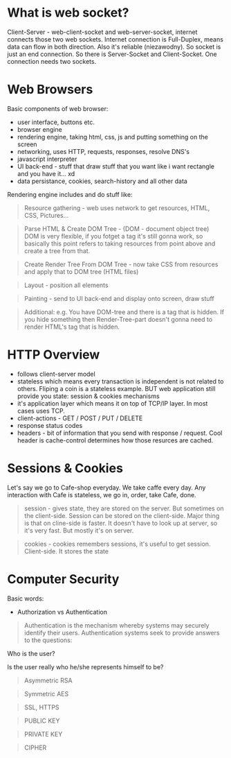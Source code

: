 # What is web socket? 

Client-Server - web-client-socket and web-server-socket, internet connects those two web sockets. Internet connection is Full-Duplex, means data can flow in both direction. Also it's reliable (niezawodny). So socket is just an end connection. So there is Server-Socket and Client-Socket. One connection needs two sockets.

# Web Browsers

Basic components of web browser:
- user interface, buttons etc.
- browser engine
- rendering engine, taking html, css, js and putting something on the screen
- networking, uses HTTP, requests, responses, resolve DNS's
- javascript interpreter
- UI back-end - stuff that draw stuff that you want like i want rectangle and you have it... xd
- data persistance, cookies, search-history and all other data


Rendering engine includes and do stuff like:


> Resource gathering - web uses network to get resources, HTML, CSS, Pictures... 

> Parse HTML & Create DOM Tree - (DOM - document object tree) DOM is very flexible, if you fotget a tag it's still gonna work, so basically this point refers to taking resources from point above and create a tree from that. 

> Create Render Tree From DOM Tree - now take CSS from resources and apply that to DOM tree (HTML files)

> Layout - position all elements

> Painting - send to UI back-end and display onto screen, draw stuff

> Additional: 
e.g. You have DOM-tree and there is a tag that is hidden. If you hide something then Render-Tree-part doesn't gonna need to render HTML's tag that is hidden. 


# HTTP Overview

- follows client-server model
- stateless which means every transaction is independent is not related to others. Fliping a coin is a stateless example. BUT web application still provide you state: session & cookies mechanisms
- it's application layer which means it on top of TCP/IP layer. In most cases uses TCP. 
- client-actions - GET / POST / PUT / DELETE 
- response status codes
- headers - bit of information that you send with response / request. Cool header is cache-control determines how those resurces are cached. 

# Sessions & Cookies

Let's say we go to Cafe-shop everyday. We take caffe every day. Any interaction with Cafe is stateless, we go in, order, take Cafe, done. 

> session -  gives state, they are stored on the server. But sometimes on the client-side. Session can be stored on the client-side. Major thing is that on cline-side is faster. It doesn't have to look up at server, so it's very fast. But mostly it's on server.

> cookies - cookies remembers sessions, it's useful to get session. Client-side. It stores the state 

# Computer Security

Basic words: 

- Authorization vs Authentication

> Authentication is the mechanism whereby systems may securely identify their users. Authentication systems seek to provide answers to the questions:

Who is the user?

Is the user really who he/she represents himself to be?

> Asymmetric RSA

> Symmetric AES

> SSL, HTTPS

> PUBLIC KEY

> PRIVATE KEY

> CIPHER


















